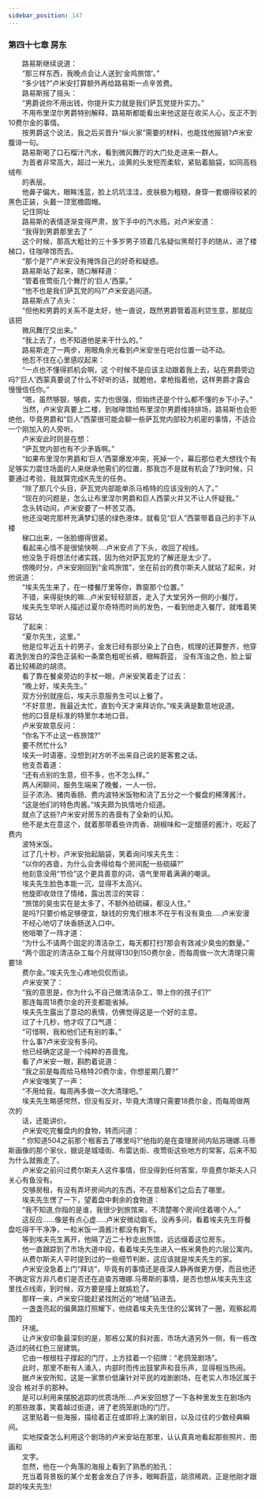 ```yaml
---
sidebar_position: 147
---
```

### 第四十七章 房东  


　　路易斯继续说道：  
　　“那三样东西，我晚点会让人送到‘金鸡旅馆’。”  
　　“多少钱?”卢米安打算额外再给路易斯一点辛苦费。  
　　路易斯摇了摇头：  
　　“男爵说你不用出钱，你提升实力就是我们萨瓦党提升实力。”  
　　不用布里涅尔男爵特别解释，路易斯都能看出来他这是在收买人心，反正不到10费尔金的事情。  
　　按男爵这个说法，我之后买晋升“纵火家”需要的材料，也能找他报销?卢米安腹诽一句。  
　　路易斯喝了口石榴汁汽水，看到微风舞厅的大门处走进来一群人。  
　　为首者非常高大，超过一米九，淡黄的头发短而柔软，紧贴着脑袋，如同高档绒布  
　　的表层。  
　　他鼻子偏大，眼眸浅蓝，脸上坑坑洼洼，皮肤极为粗糙，身穿一套绷得较紧的黑色正装，头戴一顶宽檐圆帽。  
　　记住网址  
　　路易斯的表情逐渐变得严肃，放下手中的汽水瓶，对卢米安道：  
　　“我得到男爵那里去了 ”  
　　这个时候，那高大粗壮的三十多岁男子领着几名疑似黑帮打手的随从，进了楼梯口，往咖啡馆而去。  
　　“那个是?”卢米安没有掩饰自己的好奇和疑惑。  
　　路易斯站了起来，随口解释道：  
　　“管着夜莺街几个舞厅的‘巨人’西蒙。”  
　　“他不也是我们萨瓦党的吗?”卢米安追问道。  
　　路易斯点了点头：  
　　“但他和男爵的关系不是太好，他一直说，既然男爵管着高利贷生意，那就应该把  
　　微风舞厅交出来。”  
　　“我上去了，也不知道他是来干什么的。”  
　　路易斯走了一两步，用眼角余光看到卢米安坐在吧台位置一动不动。  
　　他忍不住在心里感叹起来：  
　　“一点也不懂得抓机会啊，这 个时候不是应该主动跟着我上去，站在男爵旁边吗?’巨人’西蒙真要说了什么不好听的话，就瞪他，拿枪指着他，这样男爵才露会慢慢信任你。”  
　　“嗯，虽然够狠，够疯，实力也很强，但始终还是个什么都不懂的乡下小子。”  
　　当然，卢米安真要上二楼，到咖啡馆给布里涅尔男爵维持排场，路易斯也会拒绝他，毕竟男爵和“巨人”西蒙很可能会聊一些萨瓦党内部较为机密的事情，不适合一个刚加入的人旁听。  
　　卢米安此时则是在想：  
　　“萨瓦党内部也有不少矛盾啊。”  
　　“如果布里涅尔男爵和’巨人’西蒙爆发冲突，死掉一个，幕后那位老大想找个有足够实力震住场面的人来继承他需们的位置，那我岂不是就有机会了?到时候，只要通过考验，我就算完成K先生的任务。  
　　“除了那几个头目，萨瓦党内部能单杀马格特的应该没别的人了。”  
　　“现在的问题是，怎么让布里涅尔男爵和巨人西蒙火并又不让人怀疑我。”  
　　念头转动间，卢米安要了一杯苦艾酒。  
　　他还没喝完那杯充满梦幻感的绿色液体，就看见“巨人”西蒙带着自己的手下从楼  
　　梯口出来，一张脸绷得很紧。  
　　看起来心情不是很愉快啊....卢米安点了下头，收回了视线。  
　　他没急于将想法付诸实践，因为他对萨瓦党的了解还是太少了。  
　　傍晚时分，卢米安刚回到“金鸡旅馆”，坐在前台的费尔斯夫人就站了起来，对他说道：  
　　“埃夫先生来了，在一楼餐厅里等你，靠窗那个位置。”  
　　不错，来得挺快的嘛…卢米安轻轻颔首，走入了大堂另外一侧的小餐厅。  
　　埃夫先生早听人描述过夏尔奇特而时尚的发色，一看到他走入餐厅，就堆着笑容站  
　　了起来：  
　　“夏尔先生，这里。”  
　　他是位年近五十的男子，金发已经有部分染上了白色，梳理的还算整齐，他穿着洗到发白的深色正装和一条栗色粗呢长裤，眼眸蔚蓝， 没有浑浊之色，脸上留着比较稀疏的胡须。  
　　看了靠在餐桌旁边的手杖一眼，卢米安笑着走了过去：  
　　“晚上好，埃夫先生。”  
　　双方分别就座后，埃夫示意服务生可以上餐了。  
　　“不好意思，我最近太忙，直到今天才来拜访你。”埃夫满是歉意地说道。  
　　他的口音是标准的特里尔本地口音。  
　　卢米安故意反问：  
　　“你名下不止这一栋旅馆?”  
　　要不然忙什么?  
　　埃夫一时语塞，没想到对方听不出来自己说的是客套之话。  
　　他支吾着道：  
　　“还有点别的生意，但不多，也不怎么样。”  
　　两人闲聊间，服务生端来了晚餐，一人一份。  
　　豆子浓汤、猪肉香肠、费内波特米饭物和浇了五分之一个餐盘的稀薄酱汁。  
　　“这是他们的特色肉酱。”埃夫颇为执情地介绍道。  
　　就点了这些?卢米安对房东的吝啬有了全新的认知。  
　　他不是太在意这个，就着那带着些许肉香、胡椒味和一定醋感的酱汁，吃起了费内  
　　波特米饭。  
　　过了几十秒，卢米安抬起脑袋，笑着询问埃夫先生：  
　　“以你的吝啬，为什么会舍得给每个房间配一些硫磺?”  
　　他刻意没用“节俭”这个更具善意的词，语气里带着满满的嘲讽。  
　　埃夫先生脸色本能一沉，显得不太高兴。  
　　他旋即收敛住了情绪，露出苦涩的笑容：  
　　“旅馆的臭虫实在是太多了，不额外给硫磺，都没人住。”  
　　是吗?只要价格足够便宜，缺钱的穷鬼们根本不在乎有没有臭虫.....卢米安漫  
　　不经心地切了块香肠送入口中。  
　　他咀嚼了一阵才道：  
　　“为什么不请两个固定的清洁杂工，每天都打扫?那会有效减少臭虫的数量。”  
　　“两个固定的清洁杂工每个月就得130到150费尔金，而每周做一次大清理只需要18  
　　费尔金。”埃夫先生心疼地侃侃而谈。  
　　卢米安笑了：  
　　“我的意思是，你为什么不自己做清洁杂工，带上你的孩子们?”  
　　那连每周18费尔金的开支都能省掉。  
　　埃夫先生露出了意动的表情，仿佛觉得这是一个好的主意。  
　　过了十几秒，他才叹了口气道：  
　　“可惜啊，我和他们还有别的事。”  
　　什么事?卢米安没有多问。  
　　他已经确定这是一个纯粹的吝啬鬼。  
　　看了卢米安一眼，斟酌着说道：  
　　“我之前是每周给马格特20费尔金，你想星期几要?”  
　　卢米安嗤笑了一声：  
　　“不用给我，每周再多做一次大清理吧。”  
　　埃夫先生略感愕然，但没有反对，毕竟大清理只需要18费尔金，而每周做两次的  
　　话，还能讲价。  
　　卢米安吃完餐盘内的食物，转而问道：  
　　“ 你知道504之前那个租客去了哪里吗?”他指的是在查理房间内贴苏珊娜.马蒂斯画像的那个家伙，据说是城墙街、布雷达街、夜莺街这些地方的常客，后来不知为什么就搬走了。  
　　卢米安之前问过费尔斯夫人这件事情，但没得到任何答案，毕竟费尔斯夫人只关心有鱼没有。  
　　交够房租，有没有弄坏房间内的东西，不在意租客们之后去了哪里。  
　　埃夫先生愣了一下，望着盘中剩余的食物道：  
　　“我不知道,你指的是谁，我很少到旅馆来，不清楚哪个房间住着哪个人。”  
　　这反应……像是有点心虚.....卢米安微动眉毛，没再多问，看着埃夫先生将餐盘吃得干干净净，一粒米饭一滴酱汁都没有剩下。  
　　等到埃夫先生离开，他隔了近二十秒走出旅馆，远远缀着这位房东。  
　　他一直跟踪到了市场大道中段，看着埃夫先生进入一栋米黄色的六层公寓内。  
　　从费尔斯夫人平时提到过的一些细节判断，这应该就是埃夫先生的家。  
　　卢米安没急着上门“拜访”，毕竟有的事情还是夜深人静再做更方便，而且他还不确定官方非凡者们是否还在追查苏珊娜.马蒂斯的事情，是否也想从埃夫先生这里找点线索，到时候，双方要是撞上就尴尬了。  
　　那样一来，卢米安只能赶紧找附近的“地缝”钻进去。  
　　一盏盏亮起的偏黄路灯照耀下，他绕着埃夫先生住的公寓转了一圈，观察起周围的  
　　环境。  
　　让卢米安印象最深刻的是，那栋公寓的斜对面，市场大道另外一侧，有一栋改造过的砖红色三层建筑。  
　　它由一根根柱子撑起的门厅，上方挂着一个招牌：“老鸽笼剧场”。  
　　此时，那里不断有人涌入，内部时而传出鼓掌声和音乐声，显得相当热闹。  
　　据卢米安所知，这是一家票价低廉针对平民的戏剧剧场，在老实人市场区属于没合 格对手的那种。  
　　是可以利用来摆脱追踪的优质场所....卢米安回想了一下各种里发生在剧场内的那些故事，笑着越过街道，进了老鸽笼剧场的门厅。  
　　这里贴着一些海报，描绘着正在或即将上演的剧目，以及过往的少数经典瞬间。  
　　实地探查怎么利用这个剧场的卢米安站在那里，认认真真地看起那些照片、图画和  
　　文字。  
　　忽然，他在一个角落的海报上看到了熟悉的脸孔：  
　　充当着背景板的某个龙套金发白了许多，眼眸蔚蓝，胡须稀疏，正是他刚才跟踪的埃夫先生!  
